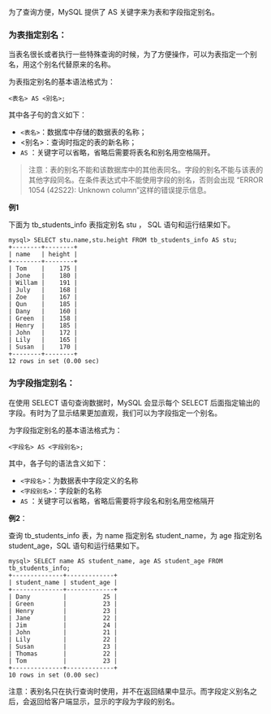 为了查询方便，MySQL 提供了 AS 关键字来为表和字段指定别名。

### 为表指定别名：

当表名很长或者执行一些特殊查询的时候，为了方便操作，可以为表指定一个别名，用这个别名代替原来的名称。

为表指定别名的基本语法格式为：

```mysql
<表名> AS <别名>;
```

其中各子句的含义如下：

- `<表名>`：数据库中存储的数据表的名称；
- <别名>：查询时指定的表的新名称；
-  `AS` ：关键字可以省略，省略后需要将表名和别名用空格隔开。

> 注意：表的别名不能和该数据库中的其他表同名。字段的别名不能与该表的其他字段同名。在条件表达式中不能使用字段的别名，否则会出现 “ERROR 1054 (42S22): Unknown column”这样的错误提示信息。

**例1**

下面为 tb_students_info 表指定别名 stu ， SQL 语句和运行结果如下。

```mysql
mysql> SELECT stu.name,stu.height FROM tb_students_info AS stu;
+--------+--------+
| name   | height |
+--------+--------+
| Tom    |    175 |
| Jone   |    180 |
| Willam |    191 |
| July   |    168 |
| Zoe    |    167 |
| Qun    |    185 |
| Dany   |    160 |
| Green  |    158 |
| Henry  |    185 |
| John   |    172 |
| Lily   |    165 |
| Susan  |    170 |
+--------+--------+
12 rows in set (0.00 sec)
```

### 为字段指定别名：

在使用 SELECT 语句查询数据时，MySQL 会显示每个 SELECT 后面指定输出的字段。有时为了显示结果更加直观，我们可以为字段指定一个别名。

为字段指定别名的基本语法格式为：

```mysql
<字段名> AS <字段别名>;
```

其中，各子句的语法含义如下：

- `<字段名>`：为数据表中字段定义的名称
-  `<字段别名>`：字段新的名称
-  `AS` ：关键字可以省略，省略后需要将字段名和别名用空格隔开

**例2**：

查询 tb_students_info 表，为 name 指定别名 student_name，为 age 指定别名 student_age，SQL 语句和运行结果如下。

```mysql
mysql> SELECT name AS student_name, age AS student_age FROM tb_students_info;
+--------------+-------------+
| student_name | student_age |
+--------------+-------------+
| Dany         |          25 |
| Green        |          23 |
| Henry        |          23 |
| Jane         |          22 |
| Jim          |          24 |
| John         |          21 |
| Lily         |          22 |
| Susan        |          23 |
| Thomas       |          22 |
| Tom          |          23 |
+--------------+-------------+
10 rows in set (0.00 sec)
```

注意：表别名只在执行查询时使用，并不在返回结果中显示。而字段定义别名之后，会返回给客户端显示，显示的字段为字段的别名。